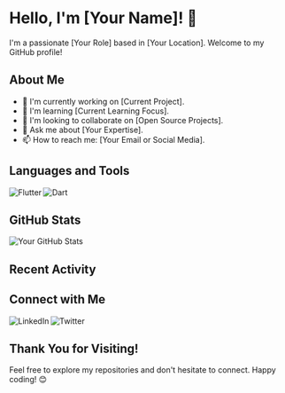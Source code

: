 <!-- Header -->
# Hello, I'm [Your Name]! 👋

I'm a passionate [Your Role] based in [Your Location]. Welcome to my GitHub profile!

<!-- Introduction -->
## About Me

- 🔭 I'm currently working on [Current Project].
- 🌱 I'm learning [Current Learning Focus].
- 👯 I'm looking to collaborate on [Open Source Projects].
- 💬 Ask me about [Your Expertise].
- 📫 How to reach me: [Your Email or Social Media].

<!-- Languages and Tools -->
## Languages and Tools

<img align="left" alt="Flutter" src="https://img.shields.io/badge/-Flutter-02569B?style=flat&logo=flutter&logoColor=white" />
<img align="left" alt="Dart" src="https://img.shields.io/badge/-Dart-0175C2?style=flat&logo=dart&logoColor=white" />
<!-- Add more shields for your preferred languages and tools -->

<br />

<!-- GitHub Stats -->
## GitHub Stats

![Your GitHub Stats](https://github-readme-stats.vercel.app/api?username=your-username&show_icons=true&count_private=true&theme=radical)

<!-- Recent Activity -->
## Recent Activity

<!-- Add your recent GitHub activity using GitHub Readme Activity -->

<!-- Connect with Me -->
## Connect with Me

[<img align="left" alt="LinkedIn" src="https://img.shields.io/badge/-LinkedIn-0077B5?style=flat&logo=linkedin&logoColor=white" />](https://www.linkedin.com/in/your-linkedin-profile)
[<img align="left" alt="Twitter" src="https://img.shields.io/badge/-Twitter-1DA1F2?style=flat&logo=twitter&logoColor=white" />](https://twitter.com/your-twitter-profile)

<br />

<!-- Footer -->
## Thank You for Visiting!

Feel free to explore my repositories and don't hesitate to connect. Happy coding! 😊


